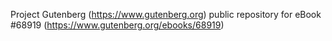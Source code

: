 Project Gutenberg (https://www.gutenberg.org) public repository for
eBook #68919 (https://www.gutenberg.org/ebooks/68919)
